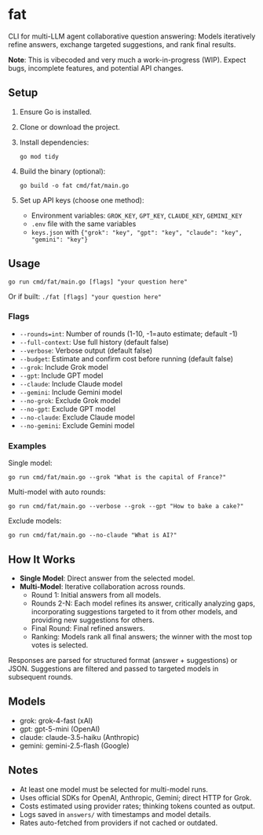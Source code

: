 # fat

CLI for multi-LLM agent collaborative question answering: Models iteratively refine answers, exchange targeted suggestions, and rank final results.

**Note**: This is vibecoded and very much a work-in-progress (WIP). Expect bugs, incomplete features, and potential API changes.

## Setup

1. Ensure Go is installed.

2. Clone or download the project.

3. Install dependencies:
   ```
   go mod tidy
   ```

4. Build the binary (optional):
   ```
   go build -o fat cmd/fat/main.go
   ```

5. Set up API keys (choose one method):
   - Environment variables: `GROK_KEY`, `GPT_KEY`, `CLAUDE_KEY`, `GEMINI_KEY`
   - `.env` file with the same variables
   - `keys.json` with `{"grok": "key", "gpt": "key", "claude": "key", "gemini": "key"}`

## Usage

```
go run cmd/fat/main.go [flags] "your question here"
```

Or if built: `./fat [flags] "your question here"`

### Flags

- `--rounds=int`: Number of rounds (1-10, -1=auto estimate; default -1)
- `--full-context`: Use full history (default false)
- `--verbose`: Verbose output (default false)
- `--budget`: Estimate and confirm cost before running (default false)
- `--grok`: Include Grok model
- `--gpt`: Include GPT model
- `--claude`: Include Claude model
- `--gemini`: Include Gemini model
- `--no-grok`: Exclude Grok model
- `--no-gpt`: Exclude GPT model
- `--no-claude`: Exclude Claude model
- `--no-gemini`: Exclude Gemini model

### Examples

Single model:
```
go run cmd/fat/main.go --grok "What is the capital of France?"
```

Multi-model with auto rounds:
```
go run cmd/fat/main.go --verbose --grok --gpt "How to bake a cake?"
```

Exclude models:
```
go run cmd/fat/main.go --no-claude "What is AI?"
```

## How It Works

- **Single Model**: Direct answer from the selected model.
- **Multi-Model**: Iterative collaboration across rounds.
  - Round 1: Initial answers from all models.
  - Rounds 2-N: Each model refines its answer, critically analyzing gaps, incorporating suggestions targeted to it from other models, and providing new suggestions for others.
  - Final Round: Final refined answers.
  - Ranking: Models rank all final answers; the winner with the most top votes is selected.

Responses are parsed for structured format (answer + suggestions) or JSON. Suggestions are filtered and passed to targeted models in subsequent rounds.

## Models

- grok: grok-4-fast (xAI)
- gpt: gpt-5-mini (OpenAI)
- claude: claude-3.5-haiku (Anthropic)
- gemini: gemini-2.5-flash (Google)

## Notes

- At least one model must be selected for multi-model runs.
- Uses official SDKs for OpenAI, Anthropic, Gemini; direct HTTP for Grok.
- Costs estimated using provider rates; thinking tokens counted as output.
- Logs saved in `answers/` with timestamps and model details.
- Rates auto-fetched from providers if not cached or outdated.
